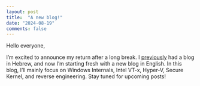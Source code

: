 ```yaml
---
layout: post
title:  "A new blog!"
date: "2024-08-19"
comments: false
---
```


Hello everyone,  

I’m excited to announce my return after a long break. I [previously](https://binary4fun.wordpress.com/) had a blog in Hebrew, and now I’m starting fresh with a new blog in English. In this blog, I’ll mainly focus on Windows Internals, Intel VT-x, Hyper-V, Secure Kernel, and reverse engineering. Stay tuned for upcoming posts!